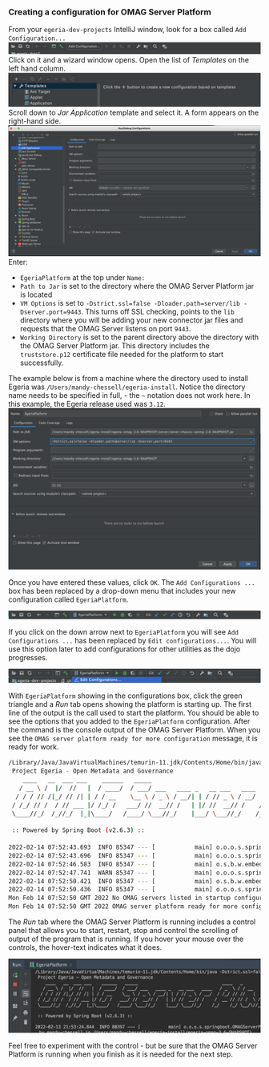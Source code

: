 <!-- SPDX-License-Identifier: CC-BY-4.0 -->
<!-- Copyright Contributors to the Egeria project. -->

### Creating a configuration for OMAG Server Platform

From your `egeria-dev-projects` IntelliJ window, look for a box called `Add Configuration...`
![Add Configuration](/education/egeria-dojo/developer/intellij-add-configuration.png)
Click on it and a wizard window opens. Open the list of *Templates* on the left hand column.
![Configuration Templates](/education/egeria-dojo/developer/intellij-configuration-templates.png)
Scroll down to *Jar Application* template and select it.  A form appears on the right-hand side.
![Jar Application Template](/education/egeria-dojo/developer/intellij-jar-application-template.png)
Enter:

* `EgeriaPlatform` at the top under `Name:`
* `Path to Jar` is set to the directory where the OMAG Server Platform jar is located
* `VM Options` is set to `-Dstrict.ssl=false -Dloader.path=server/lib -Dserver.port=9443`.  This turns off SSL checking, points to the `lib` directory where you will be adding your new connector jar files and requests that the OMAG Server listens on port `9443`.
* `Working Directory` is set to the parent directory above the directory with the OMAG Server Platform jar.  This directory includes the `truststore.p12` certificate file needed for the platform to start successfully.

The example below is from a machine where the directory used to install Egeria was `/Users/mandy-chessell/egeria-install`. Notice the directory name needs to be specified in full, - the `~` notation does not work here. In this example, the Egeria release used was `3.12`.
![OMAG Server Platform Configuration](/education/egeria-dojo/developer/intellij-omag-server-platform-configuration.png)

Once you have entered these values, click `OK`.  The `Add Configurations ...` box has been replaced by a drop-down menu that includes your new configuration called `EgeriaPlatform`.

![EgeriaPlatform in configurations menu](/education/egeria-dojo/developer/intellij-egeria-platform-in-menu.png)

If you click on the down arrow next to `EgeriaPlatform` you will see `Add Configurations ...` has been replaced by `Edit configurations...`.  You will use this option later to add configurations for other utilities as the dojo progresses.

![Edit configurations](/education/egeria-dojo/developer/intellij-edit-configurations.png)

With `EgeriaPlatform` showing in the configurations box, click the green triangle and a *Run* tab opens showing the platform is starting up.  The first line of the output is the call used to start the platform.  You should be able to see the options that you added to the `EgeriaPlatform` configuration.  After the command is the console output of the OMAG Server Platform. When you see the `OMAG server platform ready for more configuration` message, it is ready for work.

```bash
/Library/Java/JavaVirtualMachines/temurin-11.jdk/Contents/Home/bin/java -Dstrict.ssl=false -Dloader.path=server/lib -Dserver.port=9443 -Dfile.encoding=UTF-8 -jar /Users/mandy-chessell/egeria-install/egeria-omag-3.12/server/server-chassis-spring-3.12.jar
 Project Egeria - Open Metadata and Governance
    ____   __  ___ ___    ______   _____                                 ____   _         _     ___
   / __ \ /  |/  //   |  / ____/  / ___/ ___   ____ _   __ ___   ____   / _  \ / / __    / /  / _ /__   ____ _  _
  / / / // /|_/ // /| | / / __    \__ \ / _ \ / __/| | / // _ \ / __/  / /_/ // //   |  / _\ / /_ /  | /  _// || |
 / /_/ // /  / // ___ |/ /_/ /   ___/ //  __// /   | |/ //  __// /    /  __ // // /  \ / /_ /  _// / // /  / / / /
 \____//_/  /_//_/  |_|\____/   /____/ \___//_/    |___/ \___//_/    /_/    /_/ \__/\//___//_/   \__//_/  /_/ /_/

 :: Powered by Spring Boot (v2.6.3) ::

2022-02-14 07:52:43.693  INFO 85347 --- [           main] o.o.o.s.springboot.OMAGServerPlatform    : Starting OMAGServerPlatform using Java 11.0.12 on Amandas-MacBook-Pro.local with PID 85347 (/Users/mandy-chessell/egeria-install/egeria-omag-3.12/server/server-chassis-spring-3.12.jar started by mandy-chessell in /Users/mandy-chessell/egeria-install/egeria-omag-3.12)
2022-02-14 07:52:43.696  INFO 85347 --- [           main] o.o.o.s.springboot.OMAGServerPlatform    : No active profile set, falling back to default profiles: default
2022-02-14 07:52:46.583  INFO 85347 --- [           main] o.s.b.w.embedded.tomcat.TomcatWebServer  : Tomcat initialized with port(s): 9443 (https)
2022-02-14 07:52:47.741  WARN 85347 --- [           main] o.o.o.s.springboot.OMAGServerPlatform    : strict.ssl is set to false! Invalid certificates will be accepted for connection!
2022-02-14 07:52:50.421  INFO 85347 --- [           main] o.s.b.w.embedded.tomcat.TomcatWebServer  : Tomcat started on port(s): 9443 (https) with context path ''
2022-02-14 07:52:50.436  INFO 85347 --- [           main] o.o.o.s.springboot.OMAGServerPlatform    : Started OMAGServerPlatform in 7.476 seconds (JVM running for 8.348)
Mon Feb 14 07:52:50 GMT 2022 No OMAG servers listed in startup configuration
Mon Feb 14 07:52:50 GMT 2022 OMAG server platform ready for more configuration
```

The *Run* tab where the OMAG Server Platform is running includes a control panel that allows you to start, restart, stop and control the scrolling of output of the program that is running.  If you hover your mouse over the controls, the hover-text indicates what it does.  

![Run tab control panel](/education/egeria-dojo/developer/intellij-run-tab-control-panel.png)

Feel free to experiment with the control - but be sure that the OMAG Server Platform is running when you finish as it is needed for the next step.


